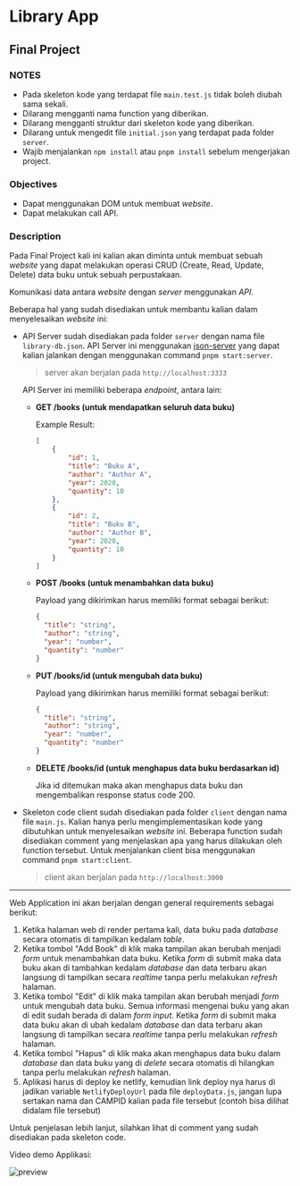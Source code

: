 # Library App

## Final Project

### NOTES

- Pada skeleton kode yang terdapat file `main.test.js` tidak boleh diubah sama sekali.
- Dilarang mengganti nama function yang diberikan.
- Dilarang mengganti struktur dari skeleton kode yang diberikan.
- Dilarang untuk mengedit file `initial.json` yang terdapat pada folder `server`.
- Wajib menjalankan `npm install` atau `pnpm install` sebelum mengerjakan project.

### Objectives

- Dapat menggunakan DOM untuk membuat _website_.
- Dapat melakukan call API.

### Description

Pada Final Project kali ini kalian akan diminta untuk membuat sebuah _website_ yang dapat melakukan operasi CRUD (Create, Read, Update, Delete) data buku untuk sebuah perpustakaan.

Komunikasi data antara _website_ dengan _server_ menggunakan _API_.

Beberapa hal yang sudah disediakan untuk membantu kalian dalam menyelesaikan _website_ ini:

- API Server sudah disediakan pada folder `server` dengan nama file `library-db.json`. API Server ini menggunakan [json-server](https://www.npmjs.com/package/json-server) yang dapat kalian jalankan
  dengan menggunakan command `pnpm start:server`.

  > server akan berjalan pada `http://localhost:3333`

  API Server ini memiliki beberapa _endpoint_, antara lain:

  - **GET /books (untuk mendapatkan seluruh data buku)**

    Example Result:

    ```JSON
    [
        {
            "id": 1,
            "title": "Buku A",
            "author": "Author A",
            "year": 2020,
            "quantity": 10
        },
        {
            "id": 2,
            "title": "Buku B",
            "author": "Author B",
            "year": 2020,
            "quantity": 10
        }
    ]
    ```

  - **POST /books (untuk menambahkan data buku)**

    Payload yang dikirimkan harus memiliki format sebagai berikut:

    ```json
    {
      "title": "string",
      "author": "string",
      "year": "number",
      "quantity": "number"
    }
    ```

  - **PUT /books/id (untuk mengubah data buku)**

    Payload yang dikirimkan harus memiliki format sebagai berikut:

    ```json
    {
      "title": "string",
      "author": "string",
      "year": "number",
      "quantity": "number"
    }
    ```

  - **DELETE /books/id (untuk menghapus data buku berdasarkan id)**

    Jika id ditemukan maka akan menghapus data buku dan mengembalikan response status code 200.

- Skeleton code client sudah disediakan pada folder `client` dengan nama file `main.js`. Kalian hanya perlu mengimplementasikan kode yang dibutuhkan untuk menyelesaikan _website_ ini. Beberapa
  function sudah disediakan comment yang menjelaskan apa yang harus dilakukan oleh function tersebut. Untuk menjalankan client bisa menggunakan command `pnpm start:client`.

  > client akan berjalan pada `http://localhost:3000`

---

Web Application ini akan berjalan dengan general requirements sebagai berikut:

1. Ketika halaman web di render pertama kali, data buku pada _database_ secara otomatis di tampilkan kedalam _table_.
2. Ketika tombol "Add Book" di klik maka tampilan akan berubah menjadi _form_ untuk menambahkan data buku. Ketika _form_ di submit maka data buku akan di tambahkan kedalam _database_ dan data terbaru
   akan langsung di tampilkan secara _realtime_ tanpa perlu melakukan _refresh_ halaman.
3. Ketika tombol "Edit" di klik maka tampilan akan berubah menjadi _form_ untuk mengubah data buku. Semua informasi mengenai buku yang akan di edit sudah berada di dalam _form input_. Ketika _form_ di
   submit maka data buku akan di ubah kedalam _database_ dan data terbaru akan langsung di tampilkan secara _realtime_ tanpa perlu melakukan _refresh_ halaman.
4. Ketika tombol "Hapus" di klik maka akan menghapus data buku dalam _database_ dan data buku yang di _delete_ secara otomatis di hilangkan tanpa perlu melakukan _refresh_ halaman.
5. Aplikasi harus di deploy ke netlify, kemudian link deploy nya harus di jadikan variable `NetlifyDeployUrl` pada file `deployData.js`, jangan lupa sertakan nama dan CAMPID kalian pada file tersebut
   (contoh bisa dilihat didalam file tersebut)

Untuk penjelasan lebih lanjut, silahkan lihat di comment yang sudah disediakan pada skeleton code.

Video demo Applikasi:

![preview](https://youtu.be/76wCavJdTRs)
